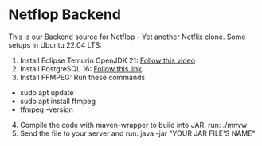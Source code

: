 # Netflop Backend

This is our Backend source for Netflop - Yet another Netflix clone.
Some setups in Ubuntu 22.04 LTS:
1. Install Eclipse Temurin OpenJDK 21: [Follow this video](https://www.youtube.com/watch?v=FQshlECfJoY)
2. Install PostgreSQL 16: [Follow this link](https://dev.to/johndotowl/postgresql-16-installation-on-ubuntu-2204-51ia)
3. Install FFMPEG: Run these commands
- sudo apt update
- sudo apt install ffmpeg
- ffmpeg -version
4. Compile the code with maven-wrapper to build into JAR:
run: ./mnvw 
5. Send the file to your server and run: java -jar "YOUR JAR FILE'S NAME" 
